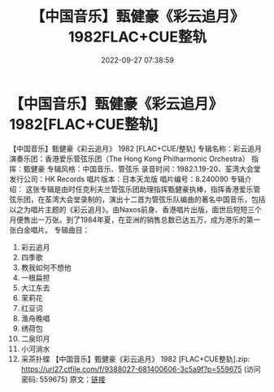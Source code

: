 ﻿---
title: 【中国音乐】甄健豪《彩云追月》1982FLAC+CUE整轨
date: 2022-09-27 07:38:59
categories: 古典音乐、新世纪、纯音雅乐
tags: 纯音雅乐
---
# 【中国音乐】甄健豪《彩云追月》1982[FLAC+CUE整轨]

【中国音乐】甄健豪《彩云追月》 1982 [FLAC+CUE/整轨]
专辑名称：彩云追月
演奏乐团：香港爱乐管弦乐团（The Hong Kong Philharmonic Orchestra）
指挥：甄健豪
专辑风格：中国音乐、管弦乐
录音时间：1982.1.19-20、荃湾大会堂
发行公司：HK Records
唱片版本：日本天龙版
唱片编号：8.240090
专辑介绍：
这张专辑是由时任克利夫兰管弦乐团助理指挥甄健豪执棒，指挥香港爱乐管弦乐团，在荃湾大会堂录制的，演出十二首为管弦乐队编曲的著名中国音乐，包括以之为唱片主题的《彩云追月》。由Naxos前身、香港唱片出版，面世后短短三个月便售出一万张。到了1984年夏，在亚洲的销售总数已达五万，成为港乐的第一张白金唱片。
专辑曲目：
01. 彩云追月
02. 四季歌
03. 教我如何不想他
04. 一根扁担
05. 大江东去
06. 茉莉花
07. 红豆词
08. 渔舟晚唱
09. 绣荷包
10. 二泉印月
11. 小河淌水
12. 采茶扑蝶
【中国音乐】甄健豪《彩云追月》 1982 [FLAC+CUE整轨].zip: https://url27.ctfile.com/f/9388027-681400606-3c5a9f?p=559675
(访问密码: 559675)
原文：[链接](https://blog.sina.com.cn/s/blog_1647c7e7601030zm3.html)